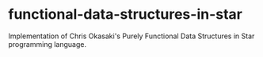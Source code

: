 # functional-data-structures-in-star
Implementation of Chris Okasaki's Purely Functional Data Structures in Star programming language.
